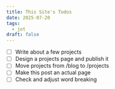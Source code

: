 ```yaml
---
title: This Site's Todos
date: 2025-07-20
tags:
  - jot
draft: false
---
```

- [ ] Write about a few projects
- [ ] Design a projects page and publish it
- [ ] Move projects from /blog to /projects
- [ ] Make this post an actual page
- [ ] Check and adjust word breaking